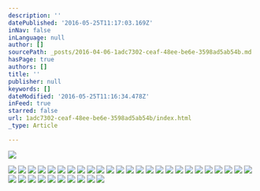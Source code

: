 ```yaml
---
description: ''
datePublished: '2016-05-25T11:17:03.169Z'
inNav: false
inLanguage: null
author: []
sourcePath: _posts/2016-04-06-1adc7302-ceaf-48ee-be6e-3598ad5ab54b.md
hasPage: true
authors: []
title: ''
publisher: null
keywords: []
dateModified: '2016-05-25T11:16:34.478Z'
inFeed: true
starred: false
url: 1adc7302-ceaf-48ee-be6e-3598ad5ab54b/index.html
_type: Article

---
```

![](https://s3-us-west-2.amazonaws.com/the-grid-img/p/d99502fcce027f9e36e9d1991cd28de7d05b9863.jpg)

![](https://the-grid-user-content.s3-us-west-2.amazonaws.com/0b3a6d98-115f-43a6-a5fb-7712bcb1c8bc.jpg)
![](https://the-grid-user-content.s3-us-west-2.amazonaws.com/a30ea76c-d0ae-4f3b-be87-a40132dc2be1.jpg)
![](https://s3-us-west-2.amazonaws.com/the-grid-img/p/9b972270ba52338831566f58d1b4c60131e35069.jpg)
![](https://the-grid-user-content.s3-us-west-2.amazonaws.com/4179d576-1fd0-46e1-a65d-94240bfc5854.jpg)
![](https://the-grid-user-content.s3-us-west-2.amazonaws.com/4384262e-33f3-4149-8998-b420e84a2a95.jpg)
![](https://the-grid-user-content.s3-us-west-2.amazonaws.com/27cafe24-ce71-4d68-9994-5b8822ff4f0d.jpg)
![](https://the-grid-user-content.s3-us-west-2.amazonaws.com/58b78e25-0c73-4e08-bd38-8498bbdd645f.jpg)
![](https://the-grid-user-content.s3-us-west-2.amazonaws.com/cad17a4b-3fb4-4492-8c47-7d849c3cdf5e.jpg)
![](https://the-grid-user-content.s3-us-west-2.amazonaws.com/350f105d-b84a-430e-b7ff-dc562c5ac51b.jpg)
![](https://the-grid-user-content.s3-us-west-2.amazonaws.com/04c5b19e-4cec-455f-8fde-4abe2a52e927.jpg)
![](https://the-grid-user-content.s3-us-west-2.amazonaws.com/8c9e7c96-a44a-4395-9498-c12215436444.jpg)
![](https://the-grid-user-content.s3-us-west-2.amazonaws.com/e2e67ed8-8e74-48d6-bc74-3377dcfeea34.jpg)
![](https://s3-us-west-2.amazonaws.com/the-grid-img/p/bdced6bf4ed460fc1fc2677afcdd0f9f22b7f060.jpg)
![](https://the-grid-user-content.s3-us-west-2.amazonaws.com/9d124602-4e38-4b02-9915-6491ac51a70e.jpg)
![](https://the-grid-user-content.s3-us-west-2.amazonaws.com/df0dda4e-aac1-4d73-83f1-2ef162772663.jpg)
![](https://s3-us-west-2.amazonaws.com/the-grid-img/p/c77a519889ceed2b3ebabf5b7c4bac5c8a8a5c09.jpg)
![](https://the-grid-user-content.s3-us-west-2.amazonaws.com/920de73f-9279-455c-a2d3-af4208271403.jpg)
![](https://the-grid-user-content.s3-us-west-2.amazonaws.com/36fc5076-5fd6-41ba-ab41-adcdfd39c31f.jpg)
![](https://the-grid-user-content.s3-us-west-2.amazonaws.com/b4bac7e0-ba3f-4785-ab87-01ff1e94141b.jpg)
![](https://the-grid-user-content.s3-us-west-2.amazonaws.com/e3c23bc9-e41c-49e0-8429-e96687e0b7f5.jpg)
![](https://the-grid-user-content.s3-us-west-2.amazonaws.com/b30f8d93-f320-441d-85bc-c9ea7ea0dfea.jpg)
![](https://the-grid-user-content.s3-us-west-2.amazonaws.com/12d602ba-9f2b-492c-ab67-8ce9cb532fc6.jpg)
![](https://the-grid-user-content.s3-us-west-2.amazonaws.com/09a9ef28-3512-4b6c-9a08-fb25a581df4b.jpg)
![](https://the-grid-user-content.s3-us-west-2.amazonaws.com/3c18cad7-80d0-4d9d-80a9-7041fdc3b42f.jpg)
![](https://the-grid-user-content.s3-us-west-2.amazonaws.com/997eb76a-2930-4296-88b3-fd4734ed3383.jpg)
![](https://the-grid-user-content.s3-us-west-2.amazonaws.com/1d94cb9d-bb3e-4363-b5ff-ce5de1890926.jpg)
![](https://the-grid-user-content.s3-us-west-2.amazonaws.com/a272b59a-69cf-4b60-8624-73b9cf05c6d9.jpg)
![](https://s3-us-west-2.amazonaws.com/the-grid-img/p/cb9a77e959a4d19d7d9bb31ee4b49abd18a8b89f.jpg)
![](https://the-grid-user-content.s3-us-west-2.amazonaws.com/9fc578c9-8ce9-412f-9418-a264f526624a.jpg)
![](https://the-grid-user-content.s3-us-west-2.amazonaws.com/09c4aed2-7340-4bbf-8841-32a1a632243b.jpg)
![](https://s3-us-west-2.amazonaws.com/the-grid-img/p/c60292b06f996999782acf93364590696bbf871c.jpg)
![](https://the-grid-user-content.s3-us-west-2.amazonaws.com/9f8619e5-01f8-41cc-9769-328522ca8094.jpg)
![](https://the-grid-user-content.s3-us-west-2.amazonaws.com/756d892e-917f-42bb-a133-241f014ff2e7.jpg)
![](https://s3-us-west-2.amazonaws.com/the-grid-img/p/06213b7db1299636dbf70abda7ef82ec7285bda4.jpg)
![](https://the-grid-user-content.s3-us-west-2.amazonaws.com/7c79ac7a-9872-46b5-937d-7711374b1240.jpg)